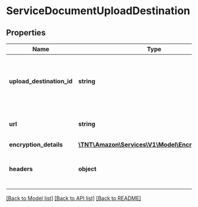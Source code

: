 # ServiceDocumentUploadDestination

## Properties
Name | Type | Description | Notes
------------ | ------------- | ------------- | -------------
**upload_destination_id** | **string** | The unique identifier to be used by APIs that reference the upload destination. | 
**url** | **string** | The URL to which to upload the file. | 
**encryption_details** | [**\TNT\Amazon\Services\V1\Model\EncryptionDetails**](EncryptionDetails.md) |  | 
**headers** | **object** | The headers to include in the upload request. | [optional] 

[[Back to Model list]](../README.md#documentation-for-models) [[Back to API list]](../README.md#documentation-for-api-endpoints) [[Back to README]](../README.md)



